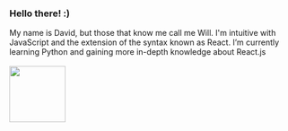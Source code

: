 ### Hello there! :)

My name is David, but those that know me call me Will. 
I'm intuitive with JavaScript and the extension of the syntax known as React.
I’m currently learning Python and gaining more in-depth knowledge about React.js
<br><br>
<img src="https://reactjs.org/logo-og.png" width="100px"/>
<!--
**willdodsonn/willdodsonn** is a ✨ _special_ ✨ repository because its `README.md` (this file) appears on your GitHub profile.

Here are some ideas to get you started:

- 🔭 I’m currently working on ...
- 🌱 I’m currently learning ...
- 👯 I’m looking to collaborate on ...
- 🤔 I’m looking for help with ...
- 💬 Ask me about ...
- 📫 How to reach me: ...
- 😄 Pronouns: ...
- ⚡ Fun fact: ...
-->
